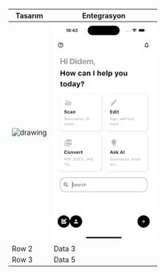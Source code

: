 | Tasarım                                                                                                                                        | Entegrasyon                                                                                                                                    |
| ---------------------------------------------------------------------------------------------------------------------------------------------- | ---------------------------------------------------------------------------------------------------------------------------------------------- |
| <img src="ekranlar/Tasarım/home_page.jpg" alt="drawing" width="200"/> | <img src="ekranlar/Entegrasyon/home_page.png" alt="drawing" width="200"/> |
| Row 2                                                                                                                                          | Data 3                                                                                                                                         |
| Row 3                                                                                                                                          | Data 5                                                                                                                                         |
